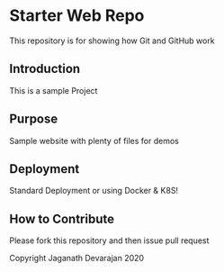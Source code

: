 # Starter Web Repo

This repository is for showing how Git and GitHub work

## Introduction

This is a sample Project

## Purpose

Sample website with plenty of files for demos

## Deployment

Standard Deployment or using Docker & K8S!

## How to Contribute

Please fork this repository and then issue pull request

Copyright Jaganath Devarajan 2020
